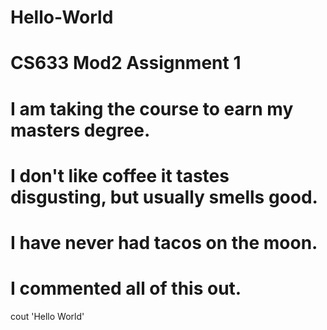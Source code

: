 # Hello-World
# CS633 Mod2 Assignment 1
# I am taking the course to earn my masters degree.
# I don't like coffee it tastes disgusting, but usually smells good.
# I have never had tacos on the moon.
# I commented all of this out.
cout 'Hello World'
